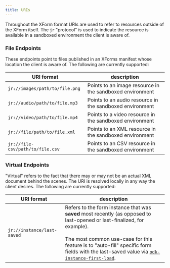 ```yaml
---
title: URIs
---
```


Throughout the XForm format URIs are used to refer to resources outside of the XForm itself. The `jr` "protocol" is used to indicate the resource is available in a sandboxed environment the client is aware of.

<span id="binary-endpoints" class="invisible-bookmark"></span>
### File Endpoints

These endpoints point to files published in an XForms manifest whose location the client is aware of. The following are currently supported:

| URI format                                 | description
|--------------------------------------------|----------------
| `jr://images/path/to/file.png`             | Points to an image resource in the sandboxed environment
| `jr://audio/path/to/file.mp3`              | Points to an audio resource in the sandboxed environment
| `jr://video/path/to/file.mp4`              | Points to a video resource in the sandboxed environment
| `jr://file/path/to/file.xml`               | Points to an XML resource in the sandboxed environment
| `jr://file-csv/path/to/file.csv`           | Points to an CSV resource in the sandboxed environment

### Virtual Endpoints

"Virtual" refers to the fact that there may or may not be an actual XML document behind the scenes. The URI is resolved locally in any way the client desires. The following are currently supported:

| URI format                                 | description
|--------------------------------------------|----------------
| `jr://instance/last-saved`                 | Refers to the form instance that was **saved** most recently (as opposed to last-opened or last-finalized, for example).<br /><br />The most common use-case for this feature is to "auto-fill" specific form fields with the last-saved value via [`odk-instance-first-load`](#event:odk-instance-first-load).
